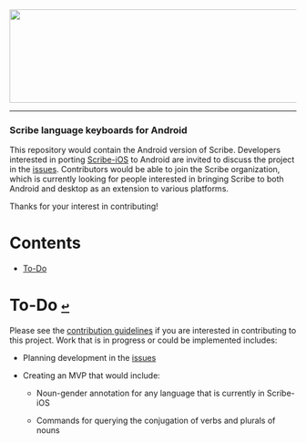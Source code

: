 <div align="center">
  <a href="https://github.com/scribe-org/Scribe-Android"><img src="https://github.com/scribe-org/Scribe-Android/blob/main/Resources/Scribe-Android_logo_transparent.png" width=795 height=164></a>
</div>

---

<!--
[![license](https://img.shields.io/github/license/scribe-org/Scribe-Android.svg)](https://github.com/scribe-org/Scribe-Android/blob/main/LICENSE.txt)
[![coc](https://img.shields.io/badge/coc-Contributor%20Covenant-ff69b4.svg)](https://github.com/scribe-org/Scribe-Android/blob/main/.github/CODE_OF_CONDUCT.md)

<a href='https://play.google.com/store/apps'><img alt='Get it on Google Play' src='https://play.google.com/intl/en_us/badges/images/generic/en_badge_web_generic.png' height='80px'/></a>
-->

### Scribe language keyboards for Android

This repository would contain the Android version of Scribe. Developers interested in porting [Scribe-iOS](https://github.com/scribe-org/Scribe-iOS) to Android are invited to discuss the project in the [issues](https://github.com/scribe-org/Scribe-Android/issues). Contributors would be able to join the Scribe organization, which is currently looking for people interested in bringing Scribe to both Android and desktop as an extension to various platforms.

Thanks for your interest in contributing!

# **Contents**<a id="contents"></a>

- [To-Do](#to-do)

# To-Do [`↩`](#contents) <a id="to-do"></a>

Please see the [contribution guidelines](https://github.com/scribe-org/Scribe-Android/blob/main/.github/CONTRIBUTING.md) if you are interested in contributing to this project. Work that is in progress or could be implemented includes:

- Planning development in the [issues](https://github.com/scribe-org/Scribe-Android/issues)

- Creating an MVP that would include:

  - Noun-gender annotation for any language that is currently in Scribe-iOS

  - Commands for querying the conjugation of verbs and plurals of nouns
